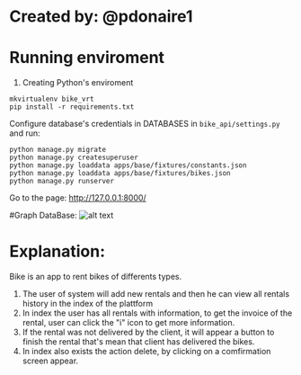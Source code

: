 # Created by: @pdonaire1

# Running enviroment
1. Creating Python's enviroment
```
mkvirtualenv bike_vrt
pip install -r requirements.txt
```

Configure database's credentials in DATABASES in `bike_api/settings.py` and run:
```
python manage.py migrate
python manage.py createsuperuser
python manage.py loaddata apps/base/fixtures/constants.json
python manage.py loaddata apps/base/fixtures/bikes.json
python manage.py runserver
```

Go to the page: http://127.0.0.1:8000/

#Graph DataBase:
![alt text](http://url/to/img.png)

# Explanation:
Bike is an app to rent bikes of differents types.
1. The user of system will add new rentals and then he can view all rentals history in the index of the plattform
2. In index the user has all rentals with information, to get the invoice of the rental, user can click the "i" icon to get more information.
3. If the rental was not delivered by the client, it will appear a button to finish the rental that's mean that client has delivered the bikes.
4. In index also exists the action delete, by clicking on a comfirmation screen appear.
